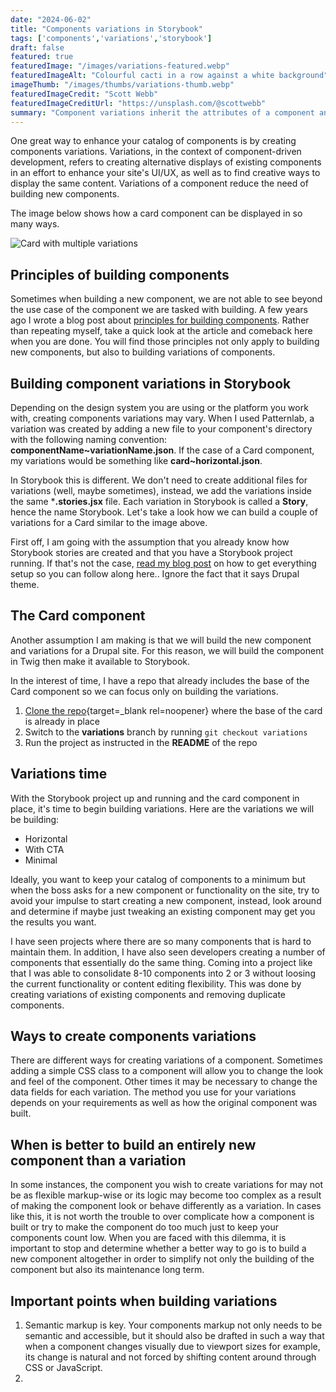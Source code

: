 ```yaml
---
date: "2024-06-02"
title: "Components variations in Storybook"
tags: ['components','variations','storybook']
draft: false
featured: true
featuredImage: "/images/variations-featured.webp"
featuredImageAlt: "Colourful cacti in a row against a white background"
imageThumb: "/images/thumbs/variations-thumb.webp"
featuredImageCredit: "Scott Webb"
featuredImageCreditUrl: "https://unsplash.com/@scottwebb"
summary: "Component variations inherit the attributes of a component and "
---
```


One great way to enhance your catalog of components is by creating components variations. Variations, in the context of component-driven development, refers to creating alternative displays of existing components in an effort to enhance your site's UI/UX, as well as to find creative ways to display the same content. Variations of a component reduce the need of building new components.

The image below shows how a card component can be displayed in so many ways.

![Card with multiple variations](/images/variations.webp)

## Principles of building components

Sometimes when building a new component, we are not able to see beyond the use case of the component we are tasked with building. A few years ago I wrote a blog post about [principles for building components](../five-principles-for-building-better-components/). Rather than repeating myself, take a quick look at the article and comeback here when you are done. You will find those principles not only apply to building new components, but also to building variations of components.

## Building component variations in Storybook

Depending on the design system you are using or the platform you work with, creating components variations may vary. When I used Patternlab, a variation was created by adding a new file to your component's directory with the following naming convention: **componentName~variationName.json**. If the case of a Card component, my variations would be something like **card~horizontal.json**.

In Storybook this is different. We don't need to create additional files for variations (well, maybe sometimes), instead, we add the variations inside the same ***.stories.jsx** file.  Each variation in Storybook is called a **Story**, hence the name Storybook.  Let's take a look how we can build a couple of variations for a Card similar to the image above.

First off, I am going with the assumption that you already know how Storybook stories are created and that you have a Storybook project running.  If that's not the case, [read my blog post](../building-a-modern-drupal-theme-with-storybook/) on how to get everything setup so you can follow along here.. Ignore the fact that it says Drupal theme.

## The Card component

Another assumption I am making is that we will build the new component and variations for a Drupal site. For this reason, we will build the component in Twig then make it available to Storybook.

In the interest of time, I have a repo that already includes the base of the Card component so we can focus only on building the variations.

1. [Clone the repo](https://github.com/mariohernandez/storybook){target=_blank rel=noopener} where the base of the card is already in place
1. Switch to the **variations** branch by running `git checkout variations`
1. Run the project as instructed in the **README** of the repo

## Variations time

With the Storybook project up and running and the card component in place, it's time to begin building variations. Here are the variations we will be building:

* Horizontal
* With CTA
* Minimal


Ideally, you want to keep your catalog of components to a minimum but when the boss asks for a new component or functionality on the site, try to avoid your impulse to start creating a new component, instead, look around and determine if maybe just tweaking an existing component may get you the results you want.

I have seen projects where there are so many components that is hard to maintain them. In addition, I have also seen developers creating a number of components that essentially do the same thing. Coming into a project like that I was able to consolidate 8-10 components into 2 or 3 without loosing the current functionality or content editing flexibility. This was done by creating variations of existing components and removing duplicate components.

## Ways to create components variations

There are different ways for creating variations of a component. Sometimes adding a simple CSS class to a component will allow you to change the look and feel of the component. Other times it may be necessary to change the data fields for each variation. The method you use for your variations depends on your requirements as well as how the original component was built.

## When is better to build an entirely new component than a variation

In some instances, the component you wish to create variations for may not be as flexible markup-wise or its logic may become too complex as a result of making the component look or behave differently as a variation. In cases like this, it is not worth the trouble to over complicate how a component is built or try to make the component do too much just to keep your components count low. When you are faced with this dilemma, it is important to stop and determine whether a better way to go is to build a new component altogether in order to simplify not only the building of the component but also its maintenance long term.

## Important points when building variations

1. Semantic markup is key. Your components markup not only needs to be semantic and accessible, but it should also be drafted in such a way that when a component changes visually due to viewport sizes for example, its change is natural and not forced by shifting content around through CSS or JavaScript.
1.
